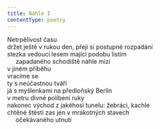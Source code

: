 ```yaml
---
title: Náhle I
contentType: poetry
---
```


<section>

Netrpělivost času  
držet ještě v rukou den, přeji si postupné rozpadání  
stezka vedoucí lesem mající podobu listím  
     zapadaného schodiště náhle mizí  
v jiném příběhu  
vracíme se  
ty s neúčastnou tváří  
já s myšlenkami na předloňský Berlín  
v metru divné políbení ruky  
nakonec východ z jakéhosi tunelu: žebráci, kachle  
chtěné štěstí zas jen v mrákotných stavech  
     očekávaného utnutí

</section>
